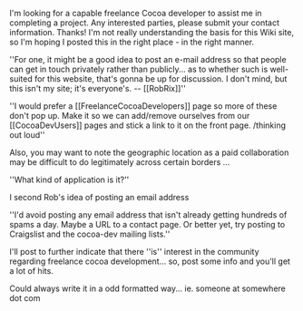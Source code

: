 I'm looking for a capable freelance Cocoa developer to assist me in completing a project. Any interested parties, please submit your contact information. Thanks!
I'm not really understanding the basis for this Wiki site, so I'm hoping I posted this in the right place - in the right manner.

''For one, it might be a good idea to post an e-mail address so that people can get in touch privately rather than publicly... as to whether such is well-suited for this website, that's gonna be up for discussion. I don't mind, but this isn't my site; it's everyone's. -- [[RobRix]]''

''I would prefer a [[FreelanceCocoaDevelopers]] page so more of these don't pop up. Make it so we can add/remove ourselves from our [[CocoaDevUsers]] pages and stick a link to it on the front page. /thinking out loud''

Also, you may want to note the geographic location as a paid collaboration may be difficult to do legitimately across certain borders ...

''What kind of application is it?''

I second Rob's idea of posting an email address

''I'd avoid posting any email address that isn't already getting hundreds of spams a day.  Maybe a URL to a contact page.  Or better yet, try posting to Craigslist and the cocoa-dev mailing lists.''

I'll post to further indicate that there ''is'' interest in the community regarding freelance cocoa development... so, post some info and you'll get a lot of hits.

Could always write it in a odd formatted way... ie. someone at somewhere dot com